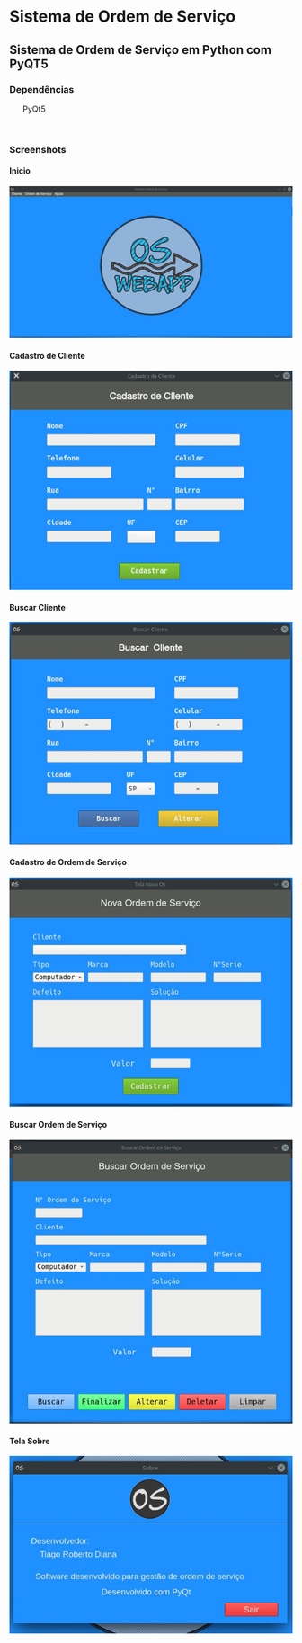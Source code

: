 # Sistema de Ordem de Serviço
## Sistema de Ordem de Serviço em Python com PyQT5
<h3>Dependências</h3>
  <ul>PyQt5</ul>
<br>
<h3>Screenshots</h3>
<h4>Inicio</h4>
<img src="screenshots/inicio.jpg">

<h4>Cadastro de Cliente</h4>
<img src="screenshots/cad-cliente.jpg">

<h4>Buscar Cliente</h4>
<img src="screenshots/busca-cliente.jpg">

<h4>Cadastro de Ordem de Serviço</h4>
<img src="screenshots/nova-os.jpg">
  
<h4>Buscar Ordem de Serviço</h4>
<img src="screenshots/busca-os.jpg">

<h4>Tela Sobre</h4>
<img src="screenshots/sobre.jpg">
